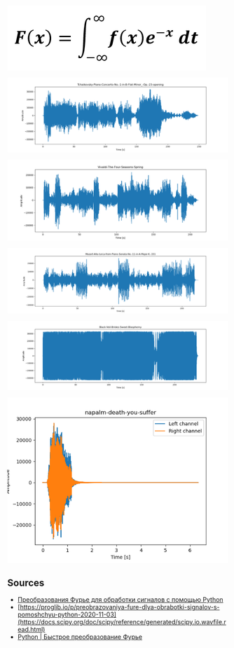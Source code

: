 ![](https://raw.githubusercontent.com/tonypithony/DiscreteFourierTransform/main/1.png)

![](https://raw.githubusercontent.com/tonypithony/DiscreteFourierTransform/main/Tchaikovsky-Piano-Concerto-No.-1-in-B-Flat-Minor_-Op.-23-opening.png)

![](https://raw.githubusercontent.com/tonypithony/DiscreteFourierTransform/main/Vivaldi-The-Four-Seasons-Spring.png)

![](https://raw.githubusercontent.com/tonypithony/DiscreteFourierTransform/main/Mozart-Alla-turca-from-Piano-Sonata-No.-11-in-A-Major-K.-331.png)

![](https://raw.githubusercontent.com/tonypithony/DiscreteFourierTransform/main/Black-Veil-Brides-Sweet-Blasphemy.png)

![](https://raw.githubusercontent.com/tonypithony/DiscreteFourierTransform/main/napalm-death-you-suffer.png)

## Sources

* [Преобразования Фурье для обработки сигналов с помощью Python](https://proglib.io/p/preobrazovaniya-fure-dlya-obrabotki-signalov-s-pomoshchyu-python-2020-11-03)
* [https://proglib.io/p/preobrazovaniya-fure-dlya-obrabotki-signalov-s-pomoshchyu-python-2020-11-03](https://docs.scipy.org/doc/scipy/reference/generated/scipy.io.wavfile.read.html)
* [Python | Быстрое преобразование Фурье](http://espressocode.top/python-fast-fourier-transformation/)
